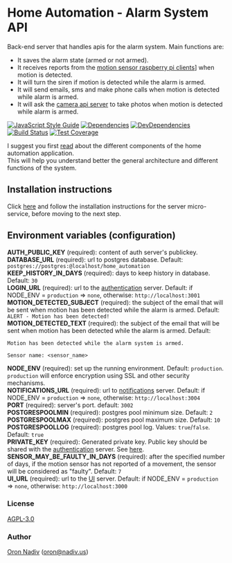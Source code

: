 # Home Automation - Alarm System API
Back-end server that handles apis for the alarm system. Main functions are:
* It saves the alarm state (armed or not armed).
* It receives reports from the [motion sensor raspberry pi clients][motion-client-url]] when motion is detected.
* It will turn the siren if motion is detected while the alarm is armed.
* It will send emails, sms and make phone calls when motion is detected while alarm is armed.
* It will ask the [camera api server][camera-url] to take photos when motion is detected while alarm is armed.

[![JavaScript Style Guide][standard-image]][standard-url]
[![Dependencies][dependencies-image]][dependencies-url]
[![DevDependencies][dependencies-dev-image]][dependencies-dev-url]
[![Build Status][travis-image]][travis-url]
[![Test Coverage][coveralls-image]][coveralls-url]

I suggest you first [read][overview-url] about the different components of the home automation application.  
This will help you understand better the general architecture and different functions of the system.

## Installation instructions
Click [here][server-installation-instruction-url] and follow the installation instructions for the server micro-service, before moving to the next step.

## Environment variables (configuration)
__AUTH\_PUBLIC\_KEY__ (required): content of auth server's publickey.  
__DATABASE\_URL__ (required):  url to postgres database.  Default: `postgres://postgres:@localhost/home_automation`  
__KEEP\_HISTORY\_IN\_DAYS__ (required): days to keep history in database.  Default: `30`  
__LOGIN\_URL__ (required): url to the [authentication][auth-url] server. Default: if NODE_ENV = `production` => `none`, otherwise: `http://localhost:3001`  
__MOTION\_DETECTED\_SUBJECT__ (required): the subject of the email that will be sent when motion has been detected while the alarm is armed.  Default: `ALERT - Motion has been detected!`  
__MOTION\_DETECTED\_TEXT__ (required): the subject of the email that will be sent when motion has been detected while the alarm is armed.  Default:
```
Motion has been detected while the alarm system is armed.

Sensor name: <sensor_name>
```
__NODE\_ENV__ (required): set up the running environment.  Default: `production`.  `production` will enforce encryption using SSL and other security mechanisms.  
__NOTIFICATIONS\_URL__ (required): url to [notifications][notifications-url] server. Default: if NODE_ENV = `production` => `none`, otherwise: `http://localhost:3004`  
__PORT__ (required): server's port.  default: `3002`  
__POSTGRESPOOLMIN__ (required): postgres pool minimum size.  Default: `2`  
__POSTGRESPOOLMAX__ (required): postgres pool maximum size.  Default: `10`  
__POSTGRESPOOLLOG__ (required): postgres pool log. Values: `true`/`false`. Default: `true`  
__PRIVATE\_KEY__ (required): Generated private key.  Public key should be shared with the [authentication][auth-url] server. See [here][private-public-keys-url].  
__SENSOR\_MAY\_BE\_FAULTY\_IN_DAYS__ (required): after the specified number of days, if the motion sensor has not reported of a movement, the sensor will be considered as "faulty". Default: `7`  
__UI\_URL__ (required): url to the [UI][ui-url] server. Default: if NODE_ENV = `production` => `none`, otherwise: `http://localhost:3000`

### License
[AGPL-3.0](https://spdx.org/licenses/AGPL-3.0.html)

### Author
[Oron Nadiv](https://github.com/OronNadiv) ([oron@nadiv.us](mailto:oron@nadiv.us))

[dependencies-image]: https://david-dm.org/OronNadiv/alarm-system-api/status.svg
[dependencies-url]: https://david-dm.org/OronNadiv/alarm-system-api
[dependencies-dev-image]: https://david-dm.org/OronNadiv/alarm-system-api/dev-status.svg
[dependencies-dev-url]: https://david-dm.org/OronNadiv/alarm-system-api?type=dev
[travis-image]: http://img.shields.io/travis/OronNadiv/alarm-system-api.svg?style=flat-square
[travis-url]: https://travis-ci.org/OronNadiv/alarm-system-api
[coveralls-image]: http://img.shields.io/coveralls/OronNadiv/alarm-system-api.svg?style=flat-square
[coveralls-url]: https://coveralls.io/r/OronNadiv/alarm-system-api
[standard-image]: https://img.shields.io/badge/code%20style-standard-brightgreen.svg
[standard-url]: http://standardjs.com

[overview-url]: https://oronnadiv.github.io/home-automation
[client-installation-instruction-url]: https://oronnadiv.github.io/home-automation/#installation-instructions-for-the-raspberry-pi-clients
[server-installation-instruction-url]: https://oronnadiv.github.io/home-automation/#installation-instructions-for-the-server-micro-services
[private-public-keys-url]: https://oronnadiv.github.io/home-automation/#generating-private-and-public-keys

[motion-client-url]: https://github.com/OronNadiv/motion-sensor-raspberry-client
[siren-client-url]: https://github.com/OronNadiv/alarm-siren-raspberry-client

[alarm-url]: https://github.com/OronNadiv/alarm-system-api
[auth-url]: https://github.com/OronNadiv/authentication-api
[camera-url]: https://github.com/OronNadiv/camera-api
[garage-url]: https://github.com/OronNadiv/garage-door-api
[notifications-url]: https://github.com/OronNadiv/notifications-api
[storage-url]: https://github.com/OronNadiv/storage-api
[ui-url]: https://github.com/OronNadiv/home-automation-ui
